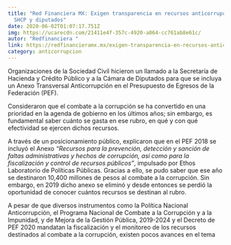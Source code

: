 ```yaml
---
title: "Red Financiera MX: Exigen transparencia en recursos anticorrupción a
  SHCP y diputados"
date: 2020-06-02T01:07:17.751Z
img: https://ucarecdn.com/21411e4f-357c-4920-a064-cc761ab8e61c/
autor: "Redfinanciera "
link: https://redfinancieramx.mx/exigen-transparencia-en-recursos-anticorrupcion-a-shcp-y-diputados/
category: anticorrupcion
---
```

Organizaciones de la Sociedad Civil hicieron un llamado a la Secretaría de Hacienda y Crédito Público y a la Cámara de Diputados para que se incluya un Anexo Transversal Anticorrupción en el Presupuesto de Egresos de la Federación (PEF).

Consideraron que el combate a la corrupción se ha convertido en una prioridad en la agenda de gobierno en los últimos años; sin embargo, es fundamental saber cuánto se gasta en ese rubro, en qué y con qué efectividad se ejercen dichos recursos.

A través de un posicionamiento público, explicaron que en el PEF 2018 se incluyó el Anexo *“Recursos para la prevención, detección y sanción de faltas administrativas y hechos de corrupción, así como para la fiscalización y control de recursos públicos”*, impulsado por Ethos Laboratorio de Políticas Públicas. Gracias a ello, se pudo saber que ese año se destinaron 10,400 millones de pesos al combate a la corrupción. Sin embargo, en 2019 dicho anexo se eliminó y desde entonces se perdió la oportunidad de conocer cuántos recursos se destinan al rubro.

A pesar de que diversos instrumentos como la Política Nacional Anticorrupción, el Programa Nacional de Combate a la Corrupción y a la Impunidad, y de Mejora de la Gestión Pública, 2019-2024 y el Decreto de PEF 2020 mandatan la fiscalización y el monitoreo de los recursos destinados al combate a la corrupción, existen pocos avances en el tema
